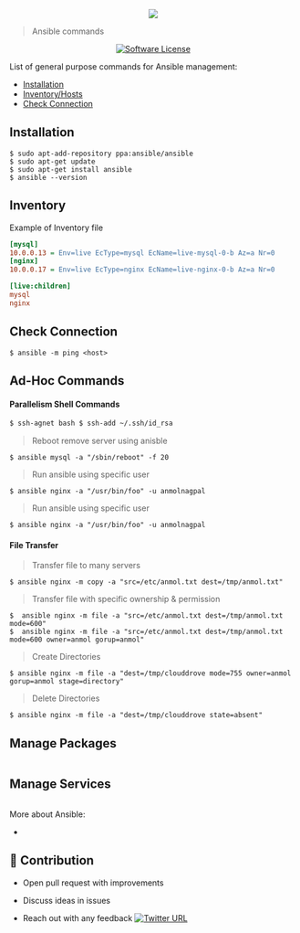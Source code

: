 <p align="center"><img src="https://i.imgur.com/xYb2PRb.png" /></p>

> Ansible commands

<p align="center">
    <a href="LICENSE.md">
      <img src="https://img.shields.io/badge/license-MIT-brightgreen.svg?style=flat-square" alt="Software License">
    </a>
</p>

List of general purpose commands for Ansible management:

- [Installation](#installation)
- [Inventory/Hosts](#inventory)
- [Check Connection](#check-connection)

## Installation

```
$ sudo apt-add-repository ppa:ansible/ansible
$ sudo apt-get update
$ sudo apt-get install ansible
$ ansible --version
```

## Inventory

Example of Inventory file

```ini
[mysql]
10.0.0.13 = Env=live EcType=mysql EcName=live-mysql-0-b Az=a Nr=0
[nginx]
10.0.0.17 = Env=live EcType=nginx EcName=live-nginx-0-b Az=a Nr=0

[live:children] 
mysql
nginx
```

## Check Connection

```yamlex
$ ansible -m ping <host>
```

## Ad-Hoc Commands

#### Parallelism Shell Commands

```bash
$ ssh-agnet bash $ ssh-add ~/.ssh/id_rsa
```
> Reboot remove server using anisble
```yamlex
$ ansible mysql -a "/sbin/reboot" -f 20
```
> Run ansible using specific user
```yamlex
$ ansible nginx -a "/usr/bin/foo" -u anmolnagpal
```   
> Run ansible using specific user
```yamlex
$ ansible nginx -a "/usr/bin/foo" -u anmolnagpal
```   
#### File Transfer

> Transfer file to many servers
```yamlex
$ ansible nginx -m copy -a "src=/etc/anmol.txt dest=/tmp/anmol.txt"
```
> Transfer file with specific ownership & permission
```yamlex
$  ansible nginx -m file -a "src=/etc/anmol.txt dest=/tmp/anmol.txt mode=600"
$  ansible nginx -m file -a "src=/etc/anmol.txt dest=/tmp/anmol.txt mode=600 owner=anmol gorup=anmol"
```
> Create Directories 

```yamlex
$ ansible nginx -m file -a "dest=/tmp/clouddrove mode=755 owner=anmol gorup=anmol stage=directory"
```

> Delete Directories
```yamlex
$ ansible nginx -m file -a "dest=/tmp/clouddrove state=absent"
```

## Manage Packages



```
```

## Manage Services

```
```


More about Ansible: 

- 

## 👬 Contribution
- Open pull request with improvements
- Discuss ideas in issues

- Reach out with any feedback [![Twitter URL](https://img.shields.io/twitter/url/https/twitter.com/anmol_nagpal.svg?style=social&label=Follow%20%40anmol_nagpal)](https://twitter.com/anmol_nagpal)

